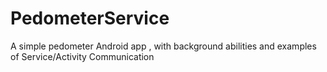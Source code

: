 # PedometerService
A simple pedometer  Android app , with background abilities   and examples of Service/Activity Communication
